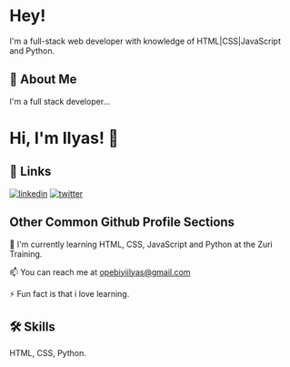 
# Hey!

I'm a full-stack web developer with knowledge of HTML|CSS|JavaScript and Python.


## 🚀 About Me
I'm a full stack developer...


# Hi, I'm Ilyas! 👋


## 🔗 Links
[![linkedin](https://img.shields.io/badge/linkedin-0A66C2?style=for-the-badge&logo=linkedin&logoColor=white)](https://www.linkedin.com/in/ilyas1105/)
[![twitter](https://img.shields.io/badge/twitter-1DA1F2?style=for-the-badge&logo=twitter&logoColor=white)](https://twitter.com/iopebiyi8/)


## Other Common Github Profile Sections


🧠 I'm currently learning HTML, CSS, JavaScript and Python at the Zuri Training.



📫 You can reach me at opebiyiilyas@gmail.com



⚡️ Fun fact is that i love learning.


## 🛠 Skills
 HTML, CSS, Python.

